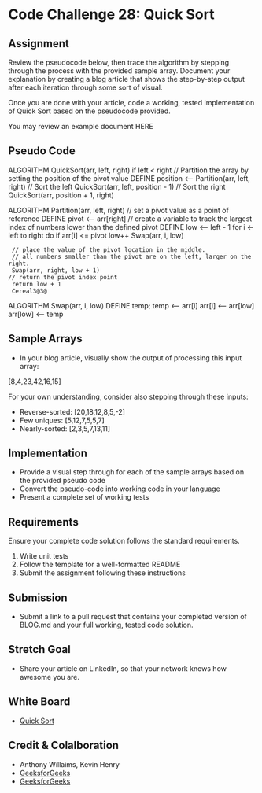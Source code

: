 # Code Challenge 28: Quick Sort

## Assignment

Review the pseudocode below, then trace the algorithm by stepping through the process with the provided sample array. Document your explanation by creating a blog article that shows the step-by-step output after each iteration through some sort of visual.

Once you are done with your article, code a working, tested implementation of Quick Sort based on the pseudocode provided.

You may review an example document HERE

## Pseudo Code

ALGORITHM QuickSort(arr, left, right)
    if left < right
        // Partition the array by setting the position of the pivot value
        DEFINE position <-- Partition(arr, left, right)
        // Sort the left
        QuickSort(arr, left, position - 1)
        // Sort the right
        QuickSort(arr, position + 1, right)

ALGORITHM Partition(arr, left, right)
    // set a pivot value as a point of reference
    DEFINE pivot <-- arr[right]
    // create a variable to track the largest index of numbers lower than the defined pivot
    DEFINE low <-- left - 1
    for i <- left to right do
        if arr[i] <= pivot
            low++
            Swap(arr, i, low)

     // place the value of the pivot location in the middle.
     // all numbers smaller than the pivot are on the left, larger on the right.
     Swap(arr, right, low + 1)
    // return the pivot index point
     return low + 1
     Cereal3@3@

ALGORITHM Swap(arr, i, low)
    DEFINE temp;
    temp <-- arr[i]
    arr[i] <-- arr[low]
    arr[low] <-- temp

## Sample Arrays

- In your blog article, visually show the output of processing this input array:

[8,4,23,42,16,15]

For your own understanding, consider also stepping through these inputs:

- Reverse-sorted: [20,18,12,8,5,-2]
- Few uniques: [5,12,7,5,5,7]
- Nearly-sorted: [2,3,5,7,13,11]

## Implementation

- Provide a visual step through for each of the sample arrays based on the provided pseudo code
- Convert the pseudo-code into working code in your language
- Present a complete set of working tests

## Requirements

Ensure your complete code solution follows the standard requirements.

1. Write unit tests
2. Follow the template for a well-formatted README
3. Submit the assignment following these instructions

## Submission

- Submit a link to a pull request that contains your completed version of BLOG.md and your full working, tested code solution.

## Stretch Goal

- Share your article on LinkedIn, so that your network knows how awesome you are.

## White Board
- [Quick Sort](../../assets/quick_sort.PNG)

## Credit & Colalboration

- Anthony Willaims, Kevin Henry
- [GeeksforGeeks](https://www.geeksforgeeks.org/python-program-for-quicksort/)
- [GeeksforGeeks](https://www.geeksforgeeks.org/quick-sort/)
